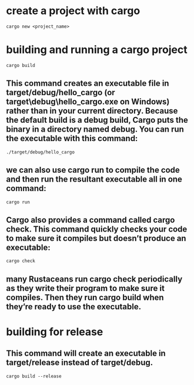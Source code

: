 # create a project with cargo
`cargo new <project_name>`

# building and running a cargo project
`cargo build`

## This command creates an executable file in target/debug/hello_cargo (or target\debug\hello_cargo.exe on Windows) rather than in your current directory. Because the default build is a debug build, Cargo puts the binary in a directory named debug. You can run the executable with this command:
`./target/debug/hello_cargo`

## we can also use cargo run to compile the code and then run the resultant executable all in one command:
`cargo run`

## Cargo also provides a command called cargo check. This command quickly checks your code to make sure it compiles but doesn’t produce an executable:
`cargo check`

## many Rustaceans run cargo check periodically as they write their program to make sure it compiles. Then they run cargo build when they’re ready to use the executable.

# building for release

## This command will create an executable in target/release instead of target/debug.
`cargo build --release`